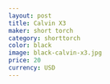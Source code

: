 ```yaml
---
layout: post
title: Calvin X3
maker: short torch
category: shorttorch
color: black
image: black-calvin-x3.jpg
price: 20
currency: USD
---
```

